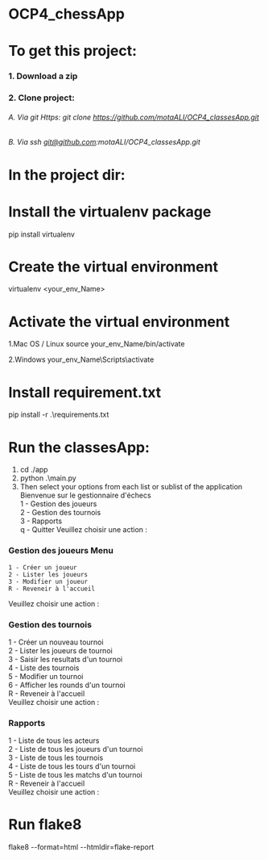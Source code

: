 # OCP4_chessApp

# To get this project:
### 1. Download a zip  
### 2. Clone project:
 ###### A. Via git Https:  git clone https://github.com/motaALI/OCP4_classesApp.git
 ###### B. Via ssh git@github.com:motaALI/OCP4_classesApp.git

# In the project dir:

# Install the virtualenv package
pip install virtualenv

# Create the virtual environment
virtualenv <your_env_Name>

# Activate the virtual environment
1.Mac OS / Linux source your_env_Name/bin/activate

2.Windows your_env_Name\Scripts\activate

# Install requirement.txt
pip install -r .\requirements.txt

# Run the classesApp:
1. cd ./app
2. python .\main.py
3. Then select your options from each list or sublist of the application\
 Bienvenue sur le gestionnaire d'échecs\
  1 - Gestion des joueurs\
  2 - Gestion des tournois\
  3 - Rapports\
  q - Quitter
  Veuillez choisir une action :
  
  ### Gestion des joueurs Menu
    1 - Créer un joueur
    2 - Lister les joueurs
    3 - Modifier un joueur
    R - Reveneir à l'accueil
  Veuillez choisir une action : 
 
  ### Gestion des tournois
   1 - Créer un nouveau tournoi\
   2 - Lister les joueurs de tournoi\
   3 - Saisir les resultats d'un tournoi\
   4 - Liste des tournois\
   5 - Modifier un tournoi\
   6 - Afficher les rounds d'un tournoi\
   R - Reveneir à l'accueil\
  Veuillez choisir une action :
  
  ### Rapports
  1 - Liste de tous les acteurs\
  2 - Liste de tous les joueurs d'un tournoi\
  3 - Liste de tous les tournois\
  4 - Liste de tous les tours d'un tournoi\
  5 - Liste de tous les matchs d'un tournoi\
  R - Reveneir à l'accueil\
Veuillez choisir une action :

 # Run flake8
 flake8 --format=html --htmldir=flake-report
  
  
